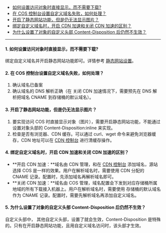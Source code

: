 - [如何设置访问对象时直接显示，而不需要下载?](#Q1)
- [在 COS 控制台设置自定义域名失败，如何处理？](#Q2)
- [开启了静态网站功能，但是仍无法显示图片？](#Q3)
- [绑定自定义域名时，开启 CDN 加速和关闭 CDN 加速的区别？](#Q4)
- [为什么设置了对象的自定义头部 Content-Disposition 后仍然不生效？](#Q5)

-----

<span id="Q1"></span>
#### 1. 如何设置访问对象时直接显示，而不需要下载?
绑定自定义域名并开启静态网站功能即可。详情参考 [静态网站设置](https://www.qcloud.com/document/product/436/6249)。
<span id="Q2"></span>
#### 2. 在 COS 控制台设置自定义域名失败，如何处理？
 1) 确认域名已备案
 2) 确认域名的 DNS 解析正确（在 关闭 CDN 加速情况下，需要预先在 DNS 解析把域名 CNAME 到存储桶的默认域名）。

<span id="Q3"></span>
#### 3. 开启了静态网站功能，但是仍无法显示图片？
1) 要实现访问 COS 时直接显示对象（图片），需要开启静态网站功能，不能通过设置对象头部的 Content-Disposition:inline 来实现。 
2) 检查是否有浏览器、CDN 缓存。可以通过 curl、wget 命令来避免浏览器缓存，CDN 地址可以在 [CDN 控制台](https://console.qcloud.com/cdn) 进行清缓存操作。

<span id="Q4"></span>
#### 4. 绑定自定义域名时，开启 CDN 加速和关闭 CDN 加速的区别？
- **开启 CDN 加速：**域名由 CDN 管理，和在 [CDN 控制台](console.qcloud.com/cdn) 添加域名，源站选择 COS 是一样的效果。用户在解析域名时，需要使用 CDN 分配的 CNAME 记录。配置时，先添加域名再解析域名即可。
- **关闭 CDN 加速：**域名由 COS 管理，域名配置会下发到对应存储桶所属地域的所有下载接入机器上。用户在解析域名时，需要使用 存储桶的默认域名作为 CNAME 记录。配置时，需要先解析域名再添加自定义域名。

<span id="Q5"></span>
#### 5. 为什么设置了对象的自定义头部 Content-Disposition 后仍然不生效？
自定义头部中， 其他自定义头部，设置了就会生效，Content-Disposition 是特殊的。只有在开启静态网站功能，且用自定义域名访问时，该头部才生效。
